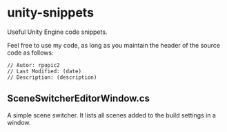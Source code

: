 # unity-snippets

Useful Unity Engine code snippets.

Feel free to use my code, as long as you maintain the header of the source code as follows:
```
// Autor: rpopic2
// Last Modified: (date)
// Description: (description)
```

## SceneSwitcherEditorWindow.cs

A simple scene switcher. It lists all scenes added to the build settings in a window.
